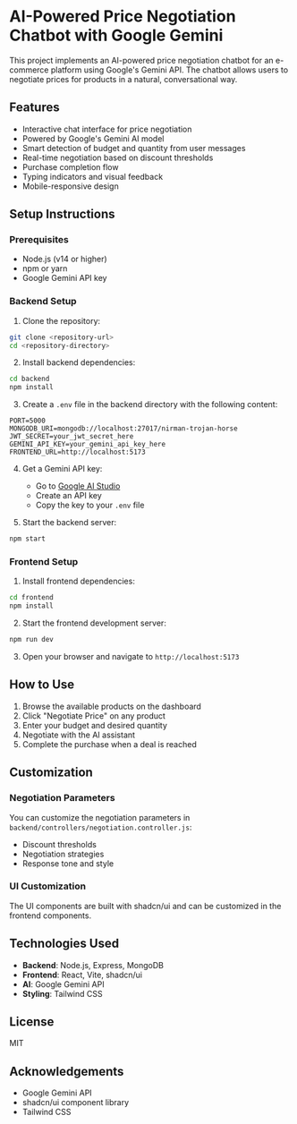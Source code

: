 # AI-Powered Price Negotiation Chatbot with Google Gemini

This project implements an AI-powered price negotiation chatbot for an e-commerce platform using Google's Gemini API. The chatbot allows users to negotiate prices for products in a natural, conversational way.

## Features

- Interactive chat interface for price negotiation
- Powered by Google's Gemini AI model
- Smart detection of budget and quantity from user messages
- Real-time negotiation based on discount thresholds
- Purchase completion flow
- Typing indicators and visual feedback
- Mobile-responsive design

## Setup Instructions

### Prerequisites

- Node.js (v14 or higher)
- npm or yarn
- Google Gemini API key

### Backend Setup

1. Clone the repository:
```bash
git clone <repository-url>
cd <repository-directory>
```

2. Install backend dependencies:
```bash
cd backend
npm install
```

3. Create a `.env` file in the backend directory with the following content:
```
PORT=5000
MONGODB_URI=mongodb://localhost:27017/nirman-trojan-horse
JWT_SECRET=your_jwt_secret_here
GEMINI_API_KEY=your_gemini_api_key_here
FRONTEND_URL=http://localhost:5173
```

4. Get a Gemini API key:
   - Go to [Google AI Studio](https://makersuite.google.com/app/apikey)
   - Create an API key
   - Copy the key to your `.env` file

5. Start the backend server:
```bash
npm start
```

### Frontend Setup

1. Install frontend dependencies:
```bash
cd frontend
npm install
```

2. Start the frontend development server:
```bash
npm run dev
```

3. Open your browser and navigate to `http://localhost:5173`

## How to Use

1. Browse the available products on the dashboard
2. Click "Negotiate Price" on any product
3. Enter your budget and desired quantity
4. Negotiate with the AI assistant
5. Complete the purchase when a deal is reached

## Customization

### Negotiation Parameters

You can customize the negotiation parameters in `backend/controllers/negotiation.controller.js`:

- Discount thresholds
- Negotiation strategies
- Response tone and style

### UI Customization

The UI components are built with shadcn/ui and can be customized in the frontend components.

## Technologies Used

- **Backend**: Node.js, Express, MongoDB
- **Frontend**: React, Vite, shadcn/ui
- **AI**: Google Gemini API
- **Styling**: Tailwind CSS

## License

MIT

## Acknowledgements

- Google Gemini API
- shadcn/ui component library
- Tailwind CSS

